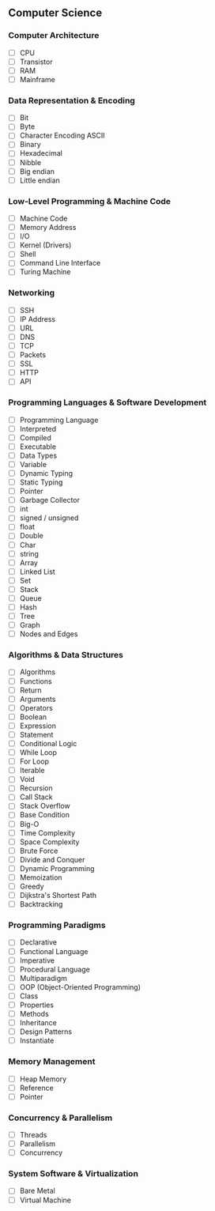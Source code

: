 ## Computer Science

### Computer Architecture
- [ ] CPU
- [ ] Transistor
- [ ] RAM
- [ ] Mainframe

### Data Representation & Encoding
- [ ] Bit
- [ ] Byte
- [ ] Character Encoding ASCII
- [ ] Binary
- [ ] Hexadecimal
- [ ] Nibble
- [ ] Big endian
- [ ] Little endian

### Low-Level Programming & Machine Code
- [ ] Machine Code
- [ ] Memory Address
- [ ] I/O
- [ ] Kernel (Drivers)
- [ ] Shell
- [ ] Command Line Interface
- [ ] Turing Machine

### Networking
- [ ] SSH
- [ ] IP Address
- [ ] URL
- [ ] DNS
- [ ] TCP
- [ ] Packets
- [ ] SSL
- [ ] HTTP
- [ ] API

### Programming Languages & Software Development
- [ ] Programming Language
- [ ] Interpreted
- [ ] Compiled
- [ ] Executable
- [ ] Data Types
- [ ] Variable
- [ ] Dynamic Typing
- [ ] Static Typing
- [ ] Pointer
- [ ] Garbage Collector
- [ ] int
- [ ] signed / unsigned
- [ ] float
- [ ] Double
- [ ] Char
- [ ] string
- [ ] Array
- [ ] Linked List
- [ ] Set
- [ ] Stack
- [ ] Queue
- [ ] Hash
- [ ] Tree
- [ ] Graph
- [ ] Nodes and Edges

### Algorithms & Data Structures
- [ ] Algorithms
- [ ] Functions
- [ ] Return
- [ ] Arguments
- [ ] Operators
- [ ] Boolean
- [ ] Expression
- [ ] Statement
- [ ] Conditional Logic
- [ ] While Loop
- [ ] For Loop
- [ ] Iterable
- [ ] Void
- [ ] Recursion
- [ ] Call Stack
- [ ] Stack Overflow
- [ ] Base Condition
- [ ] Big-O
- [ ] Time Complexity
- [ ] Space Complexity
- [ ] Brute Force
- [ ] Divide and Conquer
- [ ] Dynamic Programming
- [ ] Memoization
- [ ] Greedy
- [ ] Dijkstra's Shortest Path
- [ ] Backtracking

### Programming Paradigms
- [ ] Declarative
- [ ] Functional Language
- [ ] Imperative
- [ ] Procedural Language
- [ ] Multiparadigm
- [ ] OOP (Object-Oriented Programming)
- [ ] Class
- [ ] Properties
- [ ] Methods
- [ ] Inheritance
- [ ] Design Patterns
- [ ] Instantiate

### Memory Management
- [ ] Heap Memory
- [ ] Reference
- [ ] Pointer

### Concurrency & Parallelism
- [ ] Threads
- [ ] Parallelism
- [ ] Concurrency

### System Software & Virtualization
- [ ] Bare Metal
- [ ] Virtual Machine
